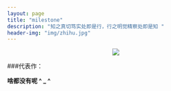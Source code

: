 ```yaml
---
layout: page
title: "milestone"
description: "知之真切笃实处即是行，行之明觉精察处即是知 "
header-img: "img/zhihu.jpg"
---
```



<center>
    <p><img src="http://o9m8cmsd5.bkt.clouddn.com/agoodstu-yellow-s.jpg" align="center"></p>
</center>


###代表作：


**啥都没有呢 ^ _  ^**





